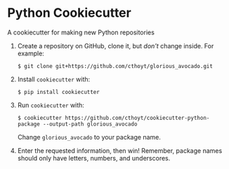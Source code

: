 # Python Cookiecutter

A cookiecutter for making new Python repositories

1. Create a repository on GitHub, clone it, but *don't* change inside. For example:

    ```shell
    $ git clone git+https://github.com/cthoyt/glorious_avocado.git
    ```

2. Install `cookiecutter` with:

    ```shell
    $ pip install cookiecutter
    ```

3. Run `cookiecutter` with:

    ```shell
    $ cookiecutter https://github.com/cthoyt/cookiecutter-python-package --output-path glorious_avocado
    ```
   
   Change `glorious_avocado` to your package name.

4. Enter the requested information, then win! Remember, package names should only have letters, numbers,
   and underscores.
